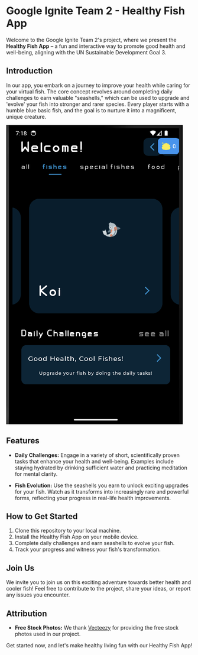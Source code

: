 # Google Ignite Team 2 - Healthy Fish App

Welcome to the Google Ignite Team 2's project, where we present the **Healthy Fish App** – a fun and interactive way to promote good health and well-being, aligning with the UN Sustainable Development Goal 3.

## Introduction

In our app, you embark on a journey to improve your health while caring for your virtual fish. The core concept revolves around completing daily challenges to earn valuable "seashells," which can be used to upgrade and 'evolve' your fish into stronger and rarer species. Every player starts with a humble blue basic fish, and the goal is to nurture it into a magnificent, unique creature. 

![App Screenshot](./assets//images//app_screenshot.png)

## Features

-   **Daily Challenges:** Engage in a variety of short, scientifically proven tasks that enhance your health and well-being. Examples include staying hydrated by drinking sufficient water and practicing meditation for mental clarity.

-   **Fish Evolution:** Use the seashells you earn to unlock exciting upgrades for your fish. Watch as it transforms into increasingly rare and powerful forms, reflecting your progress in real-life health improvements.

## How to Get Started

1. Clone this repository to your local machine.
2. Install the Healthy Fish App on your mobile device.
3. Complete daily challenges and earn seashells to evolve your fish.
4. Track your progress and witness your fish's transformation.

## Join Us

We invite you to join us on this exciting adventure towards better health and cooler fish! Feel free to contribute to the project, share your ideas, or report any issues you encounter.

## Attribution

-   **Free Stock Photos:** We thank [Vecteezy](https://www.vecteezy.com/free-photos) for providing the free stock photos used in our project.

Get started now, and let's make healthy living fun with our Healthy Fish App!
